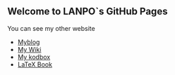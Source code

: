 ## Welcome to LANPO`s GitHub Pages

You can see my other website



* [Myblog](www.mysilicon.cn)
* [My Wiki](wiki.mysilicon.cn)
* [My kodbox](kodbox.mysilicon.cn)
* [LaTeX Book](svn.mysilicon.cn/latex.pdf)
